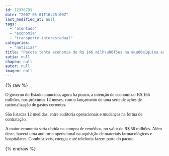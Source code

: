 ```yaml
---
id: 12376791
date: "2007-03-01T16:45:00Z"
last_modified_at: null
tags:
  - "atentado"
  - "economia"
  - "transporte-interestadual"
categories:
  - "noticias"
title: "Pacote tenta economia de R$ 166 milh\u00f5es na m\u00e1quina estadual"
sutia: null
chapeu: null
autor: null
imagem: null
---
```

{% raw %}
<p><P><FONT face=Verdana>O governo do Estado anunciou, agora há pouco, a intenção de economizar R$ 166 milhões, nos próximos 12 meses, com o lançamento de uma série de ações de racionalização de gastos correntes.</FONT></P></p>
<p><P><FONT face=Verdana>São listadas 12 medidas, entre auditoria operacionais e mudanças na forma de contratação.</FONT></P></p>
<p><P><FONT face=Verdana>A maior economia seria obtida na compra de remédios, no valor de R$ 50 milhões. Além deste, haverá uma auditoria operacional na aquisição de materiais farmacológicos e hospitalares. Combustíveis, energia e até telefonia fazem parte do pacote.<BR></P></FONT> </p>
{% endraw %}
